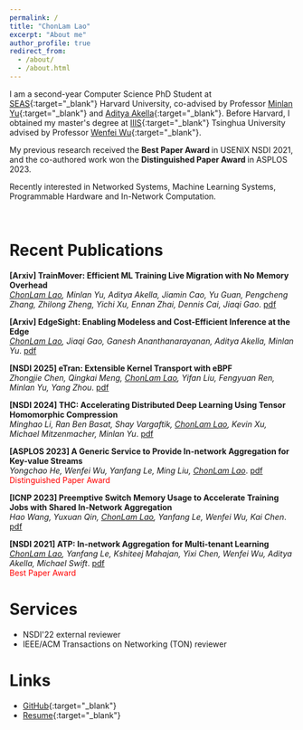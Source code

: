 ```yaml
---
permalink: /
title: "ChonLam Lao"
excerpt: "About me"
author_profile: true
redirect_from: 
  - /about/
  - /about.html
---
```



I am a second-year Computer Science PhD Student at [SEAS](https://www.seas.harvard.edu/computer-science){:target="_blank"} Harvard University, 
co-advised by Professor [Minlan Yu](http://minlanyu.seas.harvard.edu/){:target="_blank"} and [Aditya Akella](http://pages.cs.wisc.edu/~akella/){:target="_blank"}. 
Before Harvard, I obtained my master's degree at [IIIS](https://iiis.tsinghua.edu.cn/en/){:target="_blank"} Tsinghua University advised by 
Professor [Wenfei Wu](https://wenfei-wu.github.io/){:target="_blank"}.

My previous research received the <b> Best Paper Award </b> in USENIX NSDI 2021, and the co-authored work won the <b> Distinguished Paper Award </b> in ASPLOS 2023.

Recently interested in Networked Systems, Machine Learning Systems, Programmable Hardware and In-Network Computation. 

&nbsp;

Recent Publications
======

**[Arxiv] TrainMover: Efficient ML Training Live Migration with No Memory Overhead**\
_<u>ChonLam Lao</u>, Minlan Yu, Aditya Akella, Jiamin Cao, Yu Guan, Pengcheng Zhang, Zhilong Zheng, Yichi Xu, Ennan Zhai, Dennis Cai, Jiaqi Gao_. [pdf](https://www.arxiv.org/abs/2412.12636)

**[Arxiv] EdgeSight: Enabling Modeless and Cost-Efficient Inference at the Edge**\
_<u>ChonLam Lao</u>, Jiaqi Gao, Ganesh Ananthanarayanan, Aditya Akella, Minlan Yu_. [pdf](https://arxiv.org/abs/2405.19213)


**[NSDI 2025] eTran: Extensible Kernel Transport with eBPF**\
_Zhongjie Chen, Qingkai Meng, <u>ChonLam Lao</u>, Yifan Liu, Fengyuan Ren, Minlan Yu, Yang Zhou_. [pdf]()

**[NSDI 2024] THC: Accelerating Distributed Deep Learning Using Tensor Homomorphic Compression**\
_Minghao Li, Ran Ben Basat, Shay Vargaftik, <u>ChonLam Lao</u>, Kevin Xu, Michael Mitzenmacher, Minlan Yu_. [pdf](https://www.usenix.org/conference/nsdi24/presentation/li-minghao)

**[ASPLOS 2023] A Generic Service to Provide In-network Aggregation for Key-value Streams**\
_Yongchao He, Wenfei Wu, Yanfang Le, Ming Liu, <u>ChonLam Lao</u>_. [pdf](https://dl.acm.org/doi/10.1145/3575693.3575708)
<br><font color="red">Distinguished Paper Award</font>

**[ICNP 2023] Preemptive Switch Memory Usage to Accelerate Training Jobs with Shared In-Network Aggregation**\
_Hao Wang, Yuxuan Qin, <u>ChonLam Lao</u>, Yanfang Le, Wenfei Wu, Kai Chen_. [pdf](https://ieeexplore.ieee.org/document/10355574/)

**[NSDI 2021] ATP: In-network Aggregation for Multi-tenant Learning**\
_<u>ChonLam Lao</u>, Yanfang Le, Kshiteej Mahajan, Yixi Chen, Wenfei Wu, Aditya Akella, Michael Swift_. [pdf](https://www.usenix.org/conference/nsdi21/presentation/lao)
<br><font color="red">Best Paper Award</font>

Services
======
* NSDI'22 external reviewer
* IEEE/ACM Transactions on Networking (TON) reviewer
    
Links
======
* [GitHub](https://github.com/laochonlam){:target="_blank"}
* [Resume](/files/resume.pdf){:target="_blank"}
<!-- * [Blog](https://blog.laochanlam.com/){:target="_blank"} -->

<!-- <a href="https://github.com/laochanlam">👉GitHub · laochanlam</a> & 
    <a href="/files/resume.pdf">👉My Resume</a> & <a href="https://blog.laochanlam.com/">👉My Blog</a>
    ！</p> -->


<!-- 

A data-driven personal website
======
Like many other Jekyll-based GitHub Pages templates, academicpages makes you separate the website's content from its form. The content & metadata of your website are in structured markdown files, while various other files constitute the theme, specifying how to transform that content & metadata into HTML pages. You keep these various markdown (.md), YAML (.yml), HTML, and CSS files in a public GitHub repository. Each time you commit and push an update to the repository, the [GitHub pages](https://pages.github.com/) service creates static HTML pages based on these files, which are hosted on GitHub's servers free of charge.

Many of the features of dynamic content management systems (like Wordpress) can be achieved in this fashion, using a fraction of the computational resources and with far less vulnerability to hacking and DDoSing. You can also modify the theme to your heart's content without touching the content of your site. If you get to a point where you've broken something in Jekyll/HTML/CSS beyond repair, your markdown files describing your talks, publications, etc. are safe. You can rollback the changes or even delete the repository and start over -- just be sure to save the markdown files! Finally, you can also write scripts that process the structured data on the site, such as [this one](https://github.com/academicpages/academicpages.github.io/blob/master/talkmap.ipynb) that analyzes metadata in pages about talks to display [a map of every location you've given a talk](https://academicpages.github.io/talkmap.html).

Getting started
======
1. Register a GitHub account if you don't have one and confirm your e-mail (required!)
2. Fork [this repository](https://github.com/academicpages/academicpages.github.io) by clicking the "fork" button in the top right. 
3. Go to the repository's settings (rightmost item in the tabs that start with "Code", should be below "Unwatch"). Rename the repository "[your GitHub username].github.io", which will also be your website's URL.
4. Set site-wide configuration and create content & metadata (see below -- also see [this set of diffs](http://archive.is/3TPas) showing what files were changed to set up [an example site](https://getorg-testacct.github.io) for a user with the username "getorg-testacct")
5. Upload any files (like PDFs, .zip files, etc.) to the files/ directory. They will appear at https://[your GitHub username].github.io/files/example.pdf.  
6. Check status by going to the repository settings, in the "GitHub pages" section

Site-wide configuration
------
The main configuration file for the site is in the base directory in [_config.yml](https://github.com/academicpages/academicpages.github.io/blob/master/_config.yml), which defines the content in the sidebars and other site-wide features. You will need to replace the default variables with ones about yourself and your site's github repository. The configuration file for the top menu is in [_data/navigation.yml](https://github.com/academicpages/academicpages.github.io/blob/master/_data/navigation.yml). For example, if you don't have a portfolio or blog posts, you can remove those items from that navigation.yml file to remove them from the header. 

Create content & metadata
------
For site content, there is one markdown file for each type of content, which are stored in directories like _publications, _talks, _posts, _teaching, or _pages. For example, each talk is a markdown file in the [_talks directory](https://github.com/academicpages/academicpages.github.io/tree/master/_talks). At the top of each markdown file is structured data in YAML about the talk, which the theme will parse to do lots of cool stuff. The same structured data about a talk is used to generate the list of talks on the [Talks page](https://academicpages.github.io/talks), each [individual page](https://academicpages.github.io/talks/2012-03-01-talk-1) for specific talks, the talks section for the [CV page](https://academicpages.github.io/cv), and the [map of places you've given a talk](https://academicpages.github.io/talkmap.html) (if you run this [python file](https://github.com/academicpages/academicpages.github.io/blob/master/talkmap.py) or [Jupyter notebook](https://github.com/academicpages/academicpages.github.io/blob/master/talkmap.ipynb), which creates the HTML for the map based on the contents of the _talks directory).

**Markdown generator**

I have also created [a set of Jupyter notebooks](https://github.com/academicpages/academicpages.github.io/tree/master/markdown_generator
) that converts a CSV containing structured data about talks or presentations into individual markdown files that will be properly formatted for the academicpages template. The sample CSVs in that directory are the ones I used to create my own personal website at stuartgeiger.com. My usual workflow is that I keep a spreadsheet of my publications and talks, then run the code in these notebooks to generate the markdown files, then commit and push them to the GitHub repository.

How to edit your site's GitHub repository
------
Many people use a git client to create files on their local computer and then push them to GitHub's servers. If you are not familiar with git, you can directly edit these configuration and markdown files directly in the github.com interface. Navigate to a file (like [this one](https://github.com/academicpages/academicpages.github.io/blob/master/_talks/2012-03-01-talk-1.md) and click the pencil icon in the top right of the content preview (to the right of the "Raw | Blame | History" buttons). You can delete a file by clicking the trashcan icon to the right of the pencil icon. You can also create new files or upload files by navigating to a directory and clicking the "Create new file" or "Upload files" buttons. 

Example: editing a markdown file for a talk
![Editing a markdown file for a talk](/images/editing-talk.png)

For more info
------
More info about configuring academicpages can be found in [the guide](https://academicpages.github.io/markdown/). The [guides for the Minimal Mistakes theme](https://mmistakes.github.io/minimal-mistakes/docs/configuration/) (which this theme was forked from) might also be helpful. 

Collaborations are welcome! 
&nbsp;
- 03/2023: <font color="red">[NEW] </font> Co-authored work [ASK](https://dl.acm.org/doi/10.1145/3575693.3575708) wins Distinguished Paper Award in ASPLOS 2023!
- 09/2022: Co-authored work [ASK](https://dl.acm.org/doi/10.1145/3575693.3575708) accepted in ASPLOS 2023
- 04/2022: I will join Google as a research intern this summer
- 06/2021: Invited to give talk on [SIGMETRICS'21](https://www.sigmetrics.org/sigmetrics2021/program.html#highlight1){:target="_blank"}
- 04/2021: [ATP](https://www.usenix.org/conference/nsdi21/presentation/lao){:target="_blank"} is awarded the best paper on NSDI'21! (Press: [CN](https://www.tsinghua.edu.cn/info/1181/82677.htm)/[EN](https://iiis.tsinghua.edu.cn/en/show-9187-1.html);)
- 12/2020: Our paper [ATP](https://www.usenix.org/conference/nsdi21/presentation/lao){:target="_blank"} is accepted to NSDI'21

**In-Network Key-Value Cache with Linearizability**\
_Yuxuan Qin, Weize Gao, <u>ChonLam Lao</u>, Wenfei Wu, Kai Chen_\
_(__ICPADS 2023__) The 29th IEEE International Conference on Parallel and Distributed Systems_ 


&nbsp;
I completed my undergrad at [NCKU](https://eecs.ncku.edu.tw/index.php) in Taiwan.
-->

